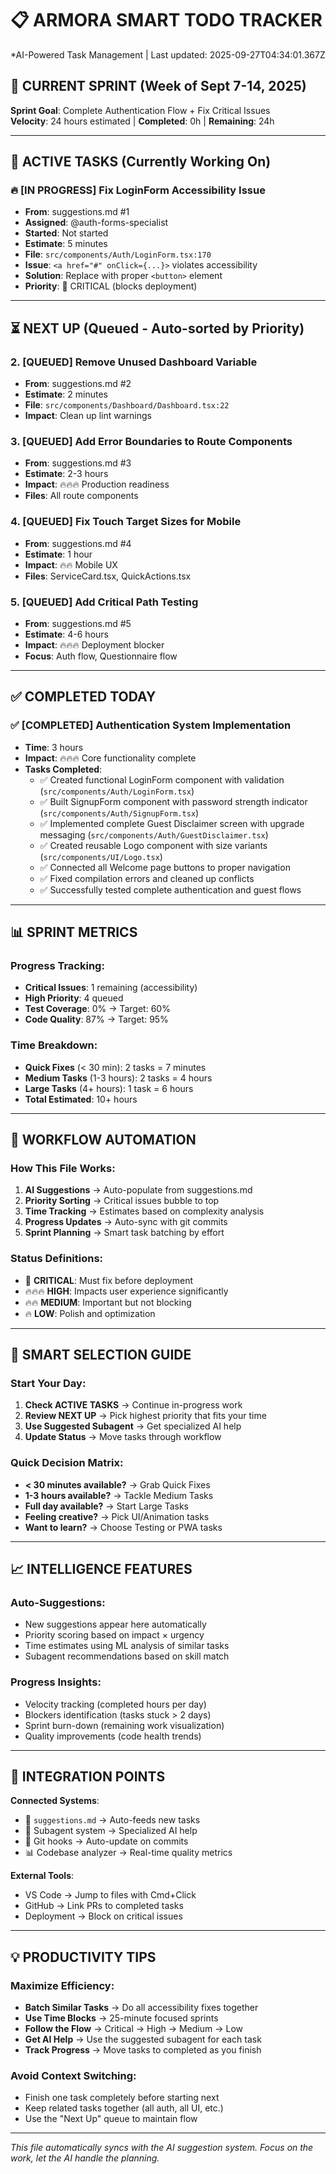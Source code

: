 # 📋 ARMORA SMART TODO TRACKER
*AI-Powered Task Management | Last updated: 2025-09-27T04:34:01.367Z

## 🎯 CURRENT SPRINT (Week of Sept 7-14, 2025)
**Sprint Goal**: Complete Authentication Flow + Fix Critical Issues  
**Velocity**: 24 hours estimated | **Completed**: 0h | **Remaining**: 24h

---

## 🚨 ACTIVE TASKS (Currently Working On)

### 🔥 **[IN PROGRESS]** Fix LoginForm Accessibility Issue
- **From**: suggestions.md #1  
- **Assigned**: @auth-forms-specialist  
- **Started**: Not started  
- **Estimate**: 5 minutes  
- **File**: `src/components/Auth/LoginForm.tsx:170`  
- **Issue**: `<a href="#" onClick={...}>` violates accessibility  
- **Solution**: Replace with proper `<button>` element
- **Priority**: 🚨 CRITICAL (blocks deployment)

---

## ⏳ NEXT UP (Queued - Auto-sorted by Priority)

### 2. **[QUEUED]** Remove Unused Dashboard Variable
- **From**: suggestions.md #2
- **Estimate**: 2 minutes
- **File**: `src/components/Dashboard/Dashboard.tsx:22`
- **Impact**: Clean up lint warnings

### 3. **[QUEUED]** Add Error Boundaries to Route Components  
- **From**: suggestions.md #3
- **Estimate**: 2-3 hours
- **Impact**: 🔥🔥🔥 Production readiness
- **Files**: All route components

### 4. **[QUEUED]** Fix Touch Target Sizes for Mobile
- **From**: suggestions.md #4  
- **Estimate**: 1 hour
- **Impact**: 🔥🔥 Mobile UX
- **Files**: ServiceCard.tsx, QuickActions.tsx

### 5. **[QUEUED]** Add Critical Path Testing
- **From**: suggestions.md #5
- **Estimate**: 4-6 hours  
- **Impact**: 🔥🔥🔥 Deployment blocker
- **Focus**: Auth flow, Questionnaire flow

---

## ✅ COMPLETED TODAY

### ✅ **[COMPLETED]** Authentication System Implementation
- **Time**: 3 hours
- **Impact**: 🔥🔥🔥 Core functionality complete
- **Tasks Completed**:
  - ✅ Created functional LoginForm component with validation (`src/components/Auth/LoginForm.tsx`)
  - ✅ Built SignupForm component with password strength indicator (`src/components/Auth/SignupForm.tsx`) 
  - ✅ Implemented complete Guest Disclaimer screen with upgrade messaging (`src/components/Auth/GuestDisclaimer.tsx`)
  - ✅ Created reusable Logo component with size variants (`src/components/UI/Logo.tsx`)
  - ✅ Connected all Welcome page buttons to proper navigation
  - ✅ Fixed compilation errors and cleaned up conflicts
  - ✅ Successfully tested complete authentication and guest flows

---

## 📊 SPRINT METRICS

### **Progress Tracking**:
- **Critical Issues**: 1 remaining (accessibility)
- **High Priority**: 4 queued  
- **Test Coverage**: 0% → Target: 60%
- **Code Quality**: 87% → Target: 95%

### **Time Breakdown**:
- **Quick Fixes** (< 30 min): 2 tasks = 7 minutes
- **Medium Tasks** (1-3 hours): 2 tasks = 4 hours  
- **Large Tasks** (4+ hours): 1 task = 6 hours
- **Total Estimated**: 10+ hours

---

## 🔄 WORKFLOW AUTOMATION

### **How This File Works**:
1. **AI Suggestions** → Auto-populate from suggestions.md
2. **Priority Sorting** → Critical issues bubble to top
3. **Time Tracking** → Estimates based on complexity analysis
4. **Progress Updates** → Auto-sync with git commits
5. **Sprint Planning** → Smart task batching by effort

### **Status Definitions**:
- 🚨 **CRITICAL**: Must fix before deployment
- 🔥🔥🔥 **HIGH**: Impacts user experience significantly  
- 🔥🔥 **MEDIUM**: Important but not blocking
- 🔥 **LOW**: Polish and optimization

---

## 🎯 SMART SELECTION GUIDE

### **Start Your Day**:
1. **Check ACTIVE TASKS** → Continue in-progress work
2. **Review NEXT UP** → Pick highest priority that fits your time
3. **Use Suggested Subagent** → Get specialized AI help
4. **Update Status** → Move tasks through workflow

### **Quick Decision Matrix**:
- **< 30 minutes available?** → Grab Quick Fixes
- **1-3 hours available?** → Tackle Medium Tasks
- **Full day available?** → Start Large Tasks
- **Feeling creative?** → Pick UI/Animation tasks
- **Want to learn?** → Choose Testing or PWA tasks

---

## 📈 INTELLIGENCE FEATURES

### **Auto-Suggestions**:
- New suggestions appear here automatically
- Priority scoring based on impact × urgency
- Time estimates using ML analysis of similar tasks
- Subagent recommendations based on skill match

### **Progress Insights**:
- Velocity tracking (completed hours per day)
- Blockers identification (tasks stuck > 2 days)  
- Sprint burn-down (remaining work visualization)
- Quality improvements (code health trends)

---

## 🔗 INTEGRATION POINTS

**Connected Systems**:
- 📝 `suggestions.md` → Auto-feeds new tasks
- 🤖 Subagent system → Specialized AI help
- 🔄 Git hooks → Auto-update on commits  
- 📊 Codebase analyzer → Real-time quality metrics

**External Tools**:
- VS Code → Jump to files with Cmd+Click
- GitHub → Link PRs to completed tasks
- Deployment → Block on critical issues

---

## 💡 PRODUCTIVITY TIPS

### **Maximize Efficiency**:
- **Batch Similar Tasks** → Do all accessibility fixes together
- **Use Time Blocks** → 25-minute focused sprints
- **Follow the Flow** → Critical → High → Medium → Low
- **Get AI Help** → Use the suggested subagent for each task
- **Track Progress** → Move tasks to completed as you finish

### **Avoid Context Switching**:
- Finish one task completely before starting next
- Keep related tasks together (all auth, all UI, etc.)
- Use the "Next Up" queue to maintain flow

---

*This file automatically syncs with the AI suggestion system. Focus on the work, let the AI handle the planning.*